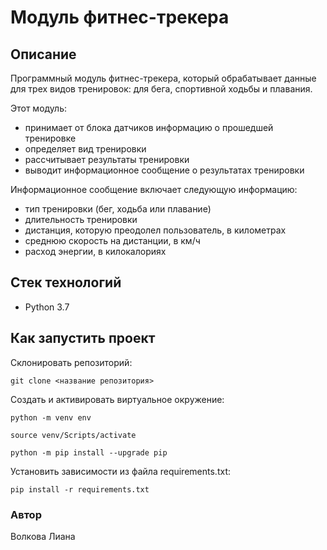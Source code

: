 # Модуль фитнес-трекера

## Описание
Программный модуль фитнес-трекера, который обрабатывает данные для трех видов тренировок: для бега, спортивной ходьбы и плавания.

Этот модуль:
 - принимает от блока датчиков информацию о прошедшей тренировке
 - определяет вид тренировки
 - рассчитывает результаты тренировки
 - выводит информационное сообщение о результатах тренировки

Информационное сообщение включает следующую информацию:
 - тип тренировки (бег, ходьба или плавание)
 - длительность тренировки
 - дистанция, которую преодолел пользователь, в километрах
 - среднюю скорость на дистанции, в км/ч
 - расход энергии, в килокалориях

## Стек технологий
- Python 3.7

## Как запустить проект
Склонировать репозиторий:  
``` 
git clone <название репозитория>
``` 

Cоздать и активировать виртуальное окружение:
``` 
python -m venv env
```
``` 
source venv/Scripts/activate
```
``` 
python -m pip install --upgrade pip
```

Установить зависимости из файла requirements.txt:
``` 
pip install -r requirements.txt
```

### Автор
Волкова Лиана
